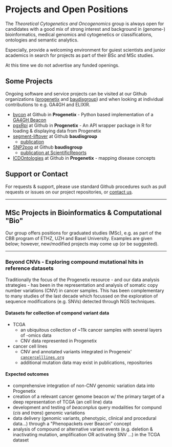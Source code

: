 # Projects and Open Positions

The _Theoretical Cytogenetics and Oncogenomics_ group is always open for
candidates with a good mix of strong interest and background in (genome-) bioinformatics,
medical genomics and cytogenetics or classifications, ontologies and semantic analytics.

Especially, provide a welcoming environment for guiest scientists and junior academics
in search for projects as part of their BSc and MSc studies.

At this time we do not advertise any funded openings.

## Some Projects

Ongoing software and service projects can be visited at our Github organizations ([progenetix](https://github.com/progenetix) and [baudisgroup](https://github.com/baudisgroup)) and when looking at individual contributions to e.g. GA4GH and ELIXIR.

* [bycon](https://github.com/progenetix/bycon) at Github in __Progenetix__ - Python based implementation of a [GA4GH Beacon](http://beacon-project.org)
* [pgxRpi](https://github.com/progenetix/pgxRpi) at Github in __Progenetix__ - An API wrapper package in R for loading & displaying data from Progenetix 
* [segment-liftover](https://github.com/baudisgroup/segment-liftover) at Github __baudisgroup__
    * [publication](http://info.baudisgroup.org/publications/2018/03/14/segment_liftover.html)
* [SNP2pop](https://github.com/baudisgroup/snp2pop) at Github __baudisgroup__
    * [publication at ScientificReports](https://www.nature.com/articles/s41598-020-61854-x)
* [ICDOntologies](https://github.com/progenetix/ICDOntologies) at Github in __Progenetix__ - mapping disease concepts

## Support or Contact

For requests & support, please use standard Github procedures such as pull
requests or issues on our project repositories, or [contact us](mailto:baudisgroup@icloud.com).

---

## MSc Projects in Bioinformatics & Computational "Bio"

Our group offers positions for graduated studies (MSc), e.g. as part of the CBB
program of ETHZ, UZH and Basel University. Examples are given below; however, 
new/modified projects may come up (or be suggested).

----

### Beyond CNVs - Exploring compound mutational hits in reference datasets

Traditionally the focus of the Progenetix resource - and our data analysis strategies -
has been in the representation and analysis of somatic copy number variations
(CNV) in cancer samples. This has been complementary to many studies of the last
decade which focussed on the exploration of sequence modifications (e.g. SNVs)
detected through NGS techniques.

#### Datasets for collection of compond variant data

* TCGA
    - an ubiquitous collection of ~11k cancer samples with several layers of -omics data
    - CNV data represented in Progenetix
* cancer cell lines
    - CNV and annotated variants integrated in Progeneix' [`cancercelllines.org`](http://cancercelllines.org)
    - additional mutation data may exist in publications, repositories

#### Expected outcomes

* comprehensive integration of non-CNV genomic variation data into Progenetix
* creation of a relevant cancer genome beacon w/ the primary target of a deep
  representation of TCGA (an cell line) data
* development and testing of _beaconplus_ query modalities for compund (_cis_ and _trans_)
  genomic variations
* data delivery (genomic variants, phenotypic, clinical and procedural data...)
  through a "Phenopackets over Beacon" concept
* analysis of compound or alternative variant events (e.g. deletion & inactivating mutation,
  amplification OR activating SNV ...) in the TCGA dataset

